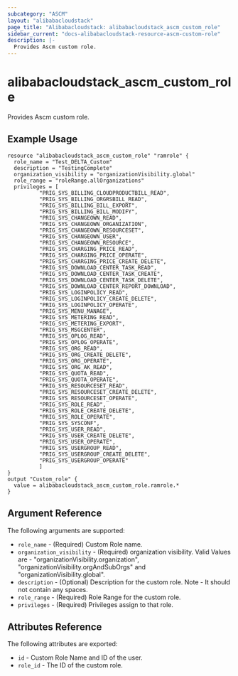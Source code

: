```yaml
---
subcategory: "ASCM"
layout: "alibabacloudstack"
page_title: "Alibabacloudstack: alibabacloudstack_ascm_custom_role"
sidebar_current: "docs-alibabacloudstack-resource-ascm-custom-role"
description: |-
  Provides Ascm custom role.
---
```


# alibabacloudstack_ascm_custom_role

Provides Ascm custom role.

## Example Usage

```
resource "alibabacloudstack_ascm_custom_role" "ramrole" {
  role_name = "Test_DELTA_Custom"
  description = "TestingComplete"
  organization_visibility = "organizationVisibility.global"
  role_range = "roleRange.allOrganizations"
  privileges = [
          "PRIG_SYS_BILLING_CLOUDPRODUCTBILL_READ",
          "PRIG_SYS_BILLING_ORGRSBILL_READ",
          "PRIG_SYS_BILLING_BILL_EXPORT",
          "PRIG_SYS_BILLING_BILL_MODIFY",
          "PRIG_SYS_CHANGEOWN_READ",
          "PRIG_SYS_CHANGEOWN_ORGANIZATION",
          "PRIG_SYS_CHANGEOWN_RESOURCESET",
          "PRIG_SYS_CHANGEOWN_USER",
          "PRIG_SYS_CHANGEOWN_RESOURCE",
          "PRIG_SYS_CHARGING_PRICE_READ",
          "PRIG_SYS_CHARGING_PRICE_OPERATE",
          "PRIG_SYS_CHARGING_PRICE_CREATE_DELETE",
          "PRIG_SYS_DOWNLOAD_CENTER_TASK_READ",
          "PRIG_SYS_DOWNLOAD_CENTER_TASK_CREATE",
          "PRIG_SYS_DOWNLOAD_CENTER_TASK_DELETE",
          "PRIG_SYS_DOWNLOAD_CENTER_REPORT_DOWNLOAD",
          "PRIG_SYS_LOGINPOLICY_READ",
          "PRIG_SYS_LOGINPOLICY_CREATE_DELETE",
          "PRIG_SYS_LOGINPOLICY_OPERATE",
          "PRIG_SYS_MENU_MANAGE",
          "PRIG_SYS_METERING_READ",
          "PRIG_SYS_METERING_EXPORT",
          "PRIG_SYS_MSGCENTER",
          "PRIG_SYS_OPLOG_READ",
          "PRIG_SYS_OPLOG_OPERATE",
          "PRIG_SYS_ORG_READ",
          "PRIG_SYS_ORG_CREATE_DELETE",
          "PRIG_SYS_ORG_OPERATE",
          "PRIG_SYS_ORG_AK_READ",
          "PRIG_SYS_QUOTA_READ",
          "PRIG_SYS_QUOTA_OPERATE",
          "PRIG_SYS_RESOURCESET_READ",
          "PRIG_SYS_RESOURCESET_CREATE_DELETE",
          "PRIG_SYS_RESOURCESET_OPERATE",
          "PRIG_SYS_ROLE_READ",
          "PRIG_SYS_ROLE_CREATE_DELETE",
          "PRIG_SYS_ROLE_OPERATE",
          "PRIG_SYS_SYSCONF",
          "PRIG_SYS_USER_READ",
          "PRIG_SYS_USER_CREATE_DELETE",
          "PRIG_SYS_USER_OPERATE",
          "PRIG_SYS_USERGROUP_READ",
          "PRIG_SYS_USERGROUP_CREATE_DELETE",
          "PRIG_SYS_USERGROUP_OPERATE"
          ]
}
output "Custom_role" {
  value = alibabacloudstack_ascm_custom_role.ramrole.*
}
```
## Argument Reference

The following arguments are supported:

* `role_name` - (Required) Custom Role name. 
* `organization_visibility` - (Required) organization visibility. Valid Values are - "organizationVisibility.organization", "organizationVisibility.orgAndSubOrgs" and "organizationVisibility.global".
* `description` - (Optional) Description for the custom role. Note - It should not contain any spaces.
* `role_range` - (Required) Role Range for the custom role.
* `privileges` - (Required) Privileges assign to that role. 

## Attributes Reference

The following attributes are exported:

* `id` - Custom Role Name and ID of the user.
* `role_id` - The ID of the custom role.